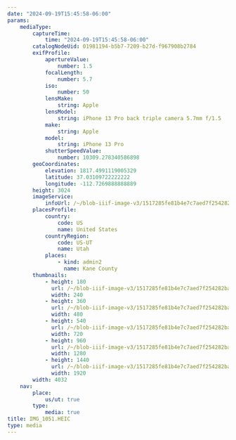 ```yaml
---
date: "2024-09-19T15:45:58-06:00"
params:
    mediaType:
        captureTime:
            time: "2024-09-19T15:45:58-06:00"
        catalogNodeUid: 01981194-b5b7-7209-b27d-f967908b2784
        exifProfile:
            apertureValue:
                number: 1.5
            focalLength:
                number: 5.7
            iso:
                number: 50
            lensMake:
                string: Apple
            lensModel:
                string: iPhone 13 Pro back triple camera 5.7mm f/1.5
            make:
                string: Apple
            model:
                string: iPhone 13 Pro
            shutterSpeedValue:
                number: 10309.278340586898
        geoCoordinates:
            elevation: 1817.4991119005329
            latitude: 37.03109722222222
            longitude: -112.7269888888889
        height: 3024
        imageService:
            infoUrl: /~/blob-iiif-image-v3/1517285fe81b4e7c7aed7f254282bab0c4f50b8cea7dc2472606aa080c880ab9/info.json
        placesProfile:
            country:
                code: US
                name: United States
            countryRegion:
                code: US-UT
                name: Utah
            places:
                - kind: admin2
                  name: Kane County
        thumbnails:
            - height: 180
              url: /~/blob-iiif-image-v3/1517285fe81b4e7c7aed7f254282bab0c4f50b8cea7dc2472606aa080c880ab9/full/240%2C180/0/default.jpg
              width: 240
            - height: 360
              url: /~/blob-iiif-image-v3/1517285fe81b4e7c7aed7f254282bab0c4f50b8cea7dc2472606aa080c880ab9/full/480%2C360/0/default.jpg
              width: 480
            - height: 540
              url: /~/blob-iiif-image-v3/1517285fe81b4e7c7aed7f254282bab0c4f50b8cea7dc2472606aa080c880ab9/full/720%2C540/0/default.jpg
              width: 720
            - height: 960
              url: /~/blob-iiif-image-v3/1517285fe81b4e7c7aed7f254282bab0c4f50b8cea7dc2472606aa080c880ab9/full/1280%2C960/0/default.jpg
              width: 1280
            - height: 1440
              url: /~/blob-iiif-image-v3/1517285fe81b4e7c7aed7f254282bab0c4f50b8cea7dc2472606aa080c880ab9/full/1920%2C1440/0/default.jpg
              width: 1920
        width: 4032
    nav:
        place:
            us/ut: true
        type:
            media: true
title: IMG_1051.HEIC
type: media
---
```

